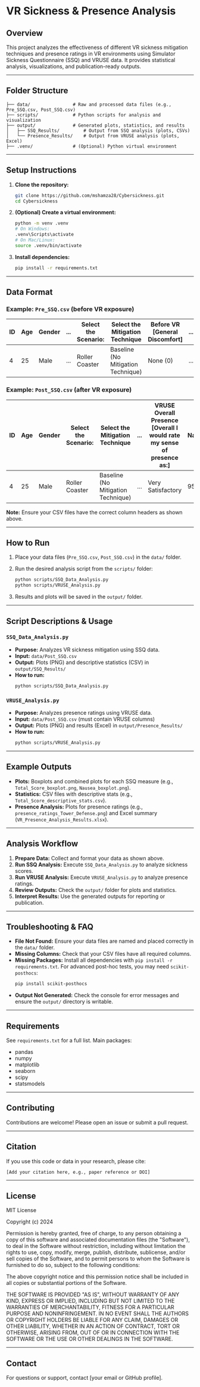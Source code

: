 # VR Sickness & Presence Analysis

## Overview

This project analyzes the effectiveness of different VR sickness mitigation techniques and presence ratings in VR environments using Simulator Sickness Questionnaire (SSQ) and VRUSE data. It provides statistical analysis, visualizations, and publication-ready outputs.

---

## Folder Structure

```
├── data/                # Raw and processed data files (e.g., Pre_SSQ.csv, Post_SSQ.csv)
├── scripts/             # Python scripts for analysis and visualization
├── output/              # Generated plots, statistics, and results
│   ├── SSQ_Results/         # Output from SSQ analysis (plots, CSVs)
│   └── Presence_Results/    # Output from VRUSE analysis (plots, Excel)
├── .venv/               # (Optional) Python virtual environment
```

---

## Setup Instructions

1. **Clone the repository:**
   ```bash
   git clone https://github.com/mshamza28/Cybersickness.git
   cd Cybersickness
   ```

2. **(Optional) Create a virtual environment:**
   ```bash
   python -m venv .venv
   # On Windows:
   .venv\Scripts\activate
   # On Mac/Linux:
   source .venv/bin/activate
   ```

3. **Install dependencies:**
   ```bash
   pip install -r requirements.txt
   ```

---

## Data Format

### Example: `Pre_SSQ.csv` (before VR exposure)

| ID | Age | Gender | ... | Select the Scenario: | Select the Mitigation Technique | Before VR [General Discomfort] | ... | Nausea | Oculomotor | Disorientation | Total Score |
|----|-----|--------|-----|---------------------|-------------------------------|-------------------------------|-----|--------|------------|---------------|-------------|
| 4  | 25  | Male   | ... | Roller Coaster      | Baseline (No Mitigation Technique) | None (0) | ... | 9.54 | 15.16 | 13.92 | 14.96 |

### Example: `Post_SSQ.csv` (after VR exposure)

| ID | Age | Gender | Select the Scenario: | Select the Mitigation Technique | ... | VRUSE Overall Presence [Overall I would rate my sense of presence as:] | Nausea | Oculomotor | Disorientation | Total Score |
|----|-----|--------|---------------------|-------------------------------|-----|-----------------------------------------------------------------------|--------|------------|---------------|-------------|
| 4  | 25  | Male   | Roller Coaster      | Baseline (No Mitigation Technique) | ... | Very Satisfactory | 95.4 | 60.64 | 125.28 | 100.98 |

**Note:** Ensure your CSV files have the correct column headers as shown above.

---

## How to Run

1. Place your data files (`Pre_SSQ.csv`, `Post_SSQ.csv`) in the `data/` folder.
2. Run the desired analysis script from the `scripts/` folder:

   ```bash
   python scripts/SSQ_Data_Analysis.py
   python scripts/VRUSE_Analysis.py
   ```

3. Results and plots will be saved in the `output/` folder.

---

## Script Descriptions & Usage

### `SSQ_Data_Analysis.py`

- **Purpose:** Analyzes VR sickness mitigation using SSQ data.
- **Input:** `data/Post_SSQ.csv`
- **Output:** Plots (PNG) and descriptive statistics (CSV) in `output/SSQ_Results/`
- **How to run:**
  ```bash
  python scripts/SSQ_Data_Analysis.py
  ```

### `VRUSE_Analysis.py`

- **Purpose:** Analyzes presence ratings using VRUSE data.
- **Input:** `data/Post_SSQ.csv` (must contain VRUSE columns)
- **Output:** Plots (PNG) and results (Excel) in `output/Presence_Results/`
- **How to run:**
  ```bash
  python scripts/VRUSE_Analysis.py
  ```

---

## Example Outputs

- **Plots:** Boxplots and combined plots for each SSQ measure (e.g., `Total_Score_boxplot.png`, `Nausea_boxplot.png`).
- **Statistics:** CSV files with descriptive stats (e.g., `Total_Score_descriptive_stats.csv`).
- **Presence Analysis:** Plots for presence ratings (e.g., `presence_ratings_Tower_Defense.png`) and Excel summary (`VR_Presence_Analysis_Results.xlsx`).

---

## Analysis Workflow

1. **Prepare Data:** Collect and format your data as shown above.
2. **Run SSQ Analysis:** Execute `SSQ_Data_Analysis.py` to analyze sickness scores.
3. **Run VRUSE Analysis:** Execute `VRUSE_Analysis.py` to analyze presence ratings.
4. **Review Outputs:** Check the `output/` folder for plots and statistics.
5. **Interpret Results:** Use the generated outputs for reporting or publication.

---

## Troubleshooting & FAQ

- **File Not Found:** Ensure your data files are named and placed correctly in the `data/` folder.
- **Missing Columns:** Check that your CSV files have all required columns.
- **Missing Packages:** Install all dependencies with `pip install -r requirements.txt`. For advanced post-hoc tests, you may need `scikit-posthocs`:
  ```bash
  pip install scikit-posthocs
  ```
- **Output Not Generated:** Check the console for error messages and ensure the `output/` directory is writable.

---

## Requirements

See `requirements.txt` for a full list. Main packages:
- pandas
- numpy
- matplotlib
- seaborn
- scipy
- statsmodels

---

## Contributing

Contributions are welcome! Please open an issue or submit a pull request.

---

## Citation

If you use this code or data in your research, please cite:

```
[Add your citation here, e.g., paper reference or DOI]
```

---

## License

MIT License

Copyright (c) 2024

Permission is hereby granted, free of charge, to any person obtaining a copy
of this software and associated documentation files (the "Software"), to deal
in the Software without restriction, including without limitation the rights
to use, copy, modify, merge, publish, distribute, sublicense, and/or sell
copies of the Software, and to permit persons to whom the Software is
furnished to do so, subject to the following conditions:

The above copyright notice and this permission notice shall be included in all
copies or substantial portions of the Software.

THE SOFTWARE IS PROVIDED "AS IS", WITHOUT WARRANTY OF ANY KIND, EXPRESS OR
IMPLIED, INCLUDING BUT NOT LIMITED TO THE WARRANTIES OF MERCHANTABILITY,
FITNESS FOR A PARTICULAR PURPOSE AND NONINFRINGEMENT. IN NO EVENT SHALL THE
AUTHORS OR COPYRIGHT HOLDERS BE LIABLE FOR ANY CLAIM, DAMAGES OR OTHER
LIABILITY, WHETHER IN AN ACTION OF CONTRACT, TORT OR OTHERWISE, ARISING FROM,
OUT OF OR IN CONNECTION WITH THE SOFTWARE OR THE USE OR OTHER DEALINGS IN THE
SOFTWARE.

---

## Contact

For questions or support, contact [your email or GitHub profile]. 